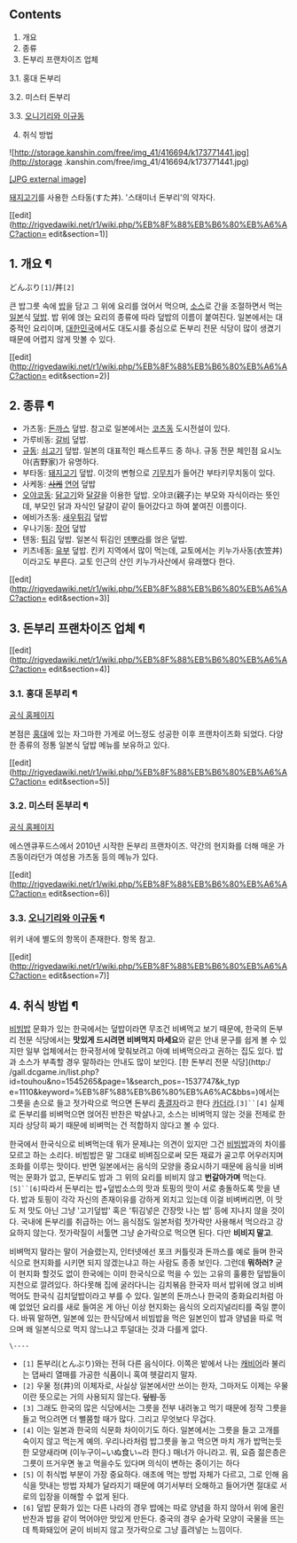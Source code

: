 ## Contents

    

1. 개요 
2. 종류 
3. 돈부리 프랜차이즈 업체 
    

3.1. 홍대 돈부리

3.2. 미스터 돈부리

3.3. [오니기리와 이규동](%EC%98%A4%EB%8B%88%EA%B8%B0%EB%A6%AC%EC%99%80%20%EC%9D%B4%EA%B7%9C%EB%8F%99.md)

4. 취식 방법 

  

![http://storage.kanshin.com/free/img_41/416694/k173771441.jpg](http://storage
.kanshin.com/free/img_41/416694/k173771441.jpg)

[[JPG external
image]](http://storage.kanshin.com/free/img_41/416694/k173771441.jpg)

  
[돼지고기](%EB%8F%BC%EC%A7%80%EA%B3%A0%EA%B8%B0.md)를 사용한 스타동(すた丼). '스태미너 돈부리'의
약자다.

[[edit](http://rigvedawiki.net/r1/wiki.php/%EB%8F%88%EB%B6%80%EB%A6%AC?action=
edit&section=1)]

## 1. 개요 ¶

どんぶり`[1]`/丼`[2]`

  

큰 밥그릇 속에 [밥](%EB%B0%A5.md)을 담고 그 위에 요리를 얹어서 먹으며,
[소스](%EC%86%8C%EC%8A%A4.md)로 간을 조절하면서 먹는 [일본](%EC%9D%BC%EB%B3%B8.md)식
[덮밥](%EB%8D%AE%EB%B0%A5.md). 밥 위에 얹는 요리의 종류에 따라 덮밥의 이름이 붙여진다. 일본에서는 대중적인
요리이며, [대한민국](%EB%8C%80%ED%95%9C%EB%AF%BC%EA%B5%AD.md)에서도 대도시를 중심으로 돈부리 전문
식당이 많이 생겼기 때문에 어렵지 않게 맛볼 수 있다.

  

[[edit](http://rigvedawiki.net/r1/wiki.php/%EB%8F%88%EB%B6%80%EB%A6%AC?action=
edit&section=2)]

## 2. 종류 ¶

  * 가츠동: [돈까스](%EB%8F%88%EA%B9%8C%EC%8A%A4.md) 덮밥. 참고로 일본에서는 [코츠동](%EC%BD%94%EB%A0%81%ED%83%95.md) 도시전설이 있다.
  * 가루비동: [갈비](%EA%B0%88%EB%B9%84.md) 덮밥.
  * [규동](%EA%B7%9C%EB%8F%99.md): [쇠고기](%EC%87%A0%EA%B3%A0%EA%B8%B0.md) 덮밥. 일본의 대표적인 패스트푸드 중 하나. 규동 전문 체인점 요시노야(吉野家)가 유명하다.
  * 부타동: [돼지고기](%EB%8F%BC%EC%A7%80%EA%B3%A0%EA%B8%B0.md) 덮밥. 이것의 변형으로 [기무치](%EA%B8%B0%EB%AC%B4%EC%B9%98.md)가 들어간 부타키무치동이 있다.
  * 사케동: <del>[사케](%EC%82%AC%EC%BC%80.md)</del> [연어](%EC%97%B0%EC%96%B4.md) 덮밥
  * [오야코동](%EC%98%A4%EC%95%BC%EC%BD%94%EB%8F%99.md): [닭고기](%EB%8B%AD%EA%B3%A0%EA%B8%B0.md)와 [달걀](%EB%8B%AC%EA%B1%80.md)을 이용한 덮밥. 오야코(親子)는 부모와 자식이라는 뜻인데, 부모인 닭과 자식인 달걀이 같이 들어갔다고 하여 붙여진 이름이다.
  * 에비가츠동: [새우튀김](%EC%83%88%EC%9A%B0%ED%8A%80%EA%B9%80.md) 덮밥
  * 우나기동: [장어](%EC%9E%A5%EC%96%B4.md) 덮밥
  * 텐동: [튀김](%ED%8A%80%EA%B9%80.md) 덮밥. 일본식 튀김인 [덴뿌라](%EB%8D%B4%EB%BF%8C%EB%9D%BC.md)를 얹은 덮밥.
  * 키츠네동: [유부](%EC%9C%A0%EB%B6%80.md) 덮밥. 킨키 지역에서 많이 먹는데, 교토에서는 키누가사동(衣笠丼)이라고도 부른다. 교토 인근의 산인 키누가사산에서 유래했다 한다.

[[edit](http://rigvedawiki.net/r1/wiki.php/%EB%8F%88%EB%B6%80%EB%A6%AC?action=
edit&section=3)]

## 3. 돈부리 프랜차이즈 업체 ¶

[[edit](http://rigvedawiki.net/r1/wiki.php/%EB%8F%88%EB%B6%80%EB%A6%AC?action=
edit&section=4)]

### 3.1. 홍대 돈부리 ¶

[공식 홈페이지](http://www.hddonburi.com/)

  

본점은 [홍대](%ED%99%8D%EB%8C%80.md)에 있는 자그마한 가게로 어느정도 성공한 이후 프랜차이즈화 되었다. 다양한
종류의 정통 일본식 덮밥 메뉴를 보유하고 있다.

  

[[edit](http://rigvedawiki.net/r1/wiki.php/%EB%8F%88%EB%B6%80%EB%A6%AC?action=
edit&section=5)]

### 3.2. 미스터 돈부리 ¶

[공식 홈페이지](http://www.mrdonburi.com/)

  

에스엔큐푸드스에서 2010년 시작한 돈부리 프랜차이즈. 약간의 현지화를 더해 매운 가츠동이라던가 여성용 가츠동 등의 메뉴가 있다.

  

[[edit](http://rigvedawiki.net/r1/wiki.php/%EB%8F%88%EB%B6%80%EB%A6%AC?action=
edit&section=6)]

### 3.3. [오니기리와 이규동](%EC%98%A4%EB%8B%88%EA%B8%B0%EB%A6%AC%EC%99%80%20%EC%9D%B4%EA%B7%9C%EB%8F%99.md) ¶

  

위키 내에 별도의 항목이 존재한다. 항목 참고.

  

[[edit](http://rigvedawiki.net/r1/wiki.php/%EB%8F%88%EB%B6%80%EB%A6%AC?action=
edit&section=7)]

## 4. 취식 방법 ¶

[비빔밥](%EB%B9%84%EB%B9%94%EB%B0%A5.md) 문화가 있는 한국에서는 덮밥이라면 무조건 비벼먹고 보기 때문에,
한국의 돈부리 전문 식당에서는 **맛있게 드시려면 비벼먹지 마세요**와 같은 안내 문구를 쉽게 볼 수 있지만 일부 업체에서는 한국정서에
맞춰보려고 아예 비벼먹으라고 권하는 집도 있다. 밥과 소스가 부족할 경우 말하라는 안내도 많이 보인다. [한 돈부리 전문 식당](http:/
/gall.dcgame.in/list.php?id=touhou&no=1545265&page=1&search_pos=-1537747&k_typ
e=1110&keyword=%EB%8F%88%EB%B6%80%EB%A6%AC&bbs=)에서는 그릇을 손으로 들고 젓가락으로 먹으면 돈부리
[종결자](%EC%A2%85%EA%B2%B0%EC%9E%90.md)라고 한다
[카더라](%EC%B9%B4%EB%8D%94%EB%9D%BC.md).`[3]``[4]` 실제로 돈부리를 비벼먹으면 얹어진 반찬은
박살나고, 소스는 비벼먹지 않는 것을 전제로 한지라 상당히 짜기 때문에 비벼먹는 건 적합하지 않다고 볼 수 있다.

  

한국에서 한국식으로 비벼먹는데 뭐가 문제냐는 의견이 있지만 그건 [비빔밥](%EB%B9%84%EB%B9%94%EB%B0%A5.md)과의
차이를 모르고 하는 소리다. 비빔밥은 말 그대로 비벼짐으로써 모든 재료가 골고루 어우러지며 조화를 이루는 맛이다. 반면 일본에서는 음식의
모양을 중요시하기 때문에 음식을 비벼먹는 문화가 없고, 돈부리도 밥과 그 위의 요리를 비비지 않고 **번갈아가며**
먹는다.`[5]``[6]`따라서 돈부리는 밥+덮밥소스의 맛과 토핑의 맛이 서로 충돌하도록 맛을 낸다. 밥과 토핑이 각각 자신의 존재이유를
강하게 외치고 있는데 이걸 비벼버리면, 이 맛도 저 맛도 아닌 그냥 '고기덮밥' 혹은 '튀김넣은 간장맛 나는 밥' 등에 지나지 않을 것이다.
국내에 돈부리를 취급하는 어느 음식점도 일본처럼 젓가락만 사용해서 먹으라고 강요하지 않는다. 젓가락질이 서툴면 그냥 숟가락으로 먹으면 된다.
다만 **비비지 말고**.  

비벼먹지 말라는 말이 거슬렸는지, 인터넷에선 포크 커틀릿과 돈까스를 예로 들며 한국식으로 현지화를 시키면 되지 않겠는냐고 하는 사람도 종종
보인다. 그런데 **뭐하러?** 굳이 현지화 할것도 없이 한국에는 이미 한국식으로 먹을 수 있는 고유의 훌륭한 덮밥들이 지천으로 깔려있다.
하다못해 집에 굴러다니는 김치볶음 한국자 떠서 밥위에 얹고 비벼 먹어도 한국식 김치덮밥이라고 부를 수 있다. 일본의 돈까스나 한국의
중화요리처럼 아예 없었던 요리를 새로 들여온 게 아닌 이상 현지화는 음식의 오리지널리티를 죽일 뿐이다. 바꿔 말하면, 일본에 있는 한식당에서
비빔밥을 먹은 일본인이 밥과 양념을 따로 먹으며 왜 일본식으로 먹지 않느냐고 투덜대는 것과 다를게 없다.

`\----`

  * `[1]` 톤부리(とんぶり)와는 전혀 다른 음식이다. 이쪽은 밭에서 나는 [캐비어](%EC%BA%90%EB%B9%84%EC%96%B4.md)라 불리는 댑싸리 열매를 가공한 식품이니 혹여 헷갈리지 말자.
  * `[2]` 우물 정(井)의 이체자로, 사실상 일본에서만 쓰이는 한자, 그마저도 이제는 우물이란 뜻으로는 거의 사용되지 않는다. <del>덮밥 동</del>
  * `[3]` 그래도 한국의 많은 식당에서는 그릇을 전부 내려놓고 먹기 때문에 정작 그릇을 들고 먹으려면 더 뻘쭘할 때가 많다. 그리고 무엇보다 무겁다.
  * `[4]` 이는 일본과 한국의 식문화 차이이기도 하다. 일본에서는 그릇을 들고 고개를 숙이지 않고 먹는게 예의. 우리나라처럼 밥그릇을 놓고 먹으면 마치 개가 밥먹는듯한 모양새라며 (이누구이~いぬ食い~라 한다.) 매너가 아니라고. 뭐, 요즘 젊은층은 그릇이 뜨거우면 놓고 먹을수도 있다며 의식이 변하는 중이기는 하다
  * `[5]` 이 취식법 부분이 가장 중요하다. 애초에 먹는 방법 자체가 다르고, 그로 인해 음식을 맛내는 방법 자체가 달라지기 때문에 여기서부터 오해하고 들어가면 절대로 서로의 입장을 이해할 수 없게 된다.
  * `[6]` 덮밥 문화가 있는 다른 나라의 경우 밥에는 따로 양념을 하지 않아서 위에 올린 반찬과 밥을 같이 먹어야만 맛있게 만든다. 중국의 경우 숟가락 모양이 국물을 뜨는데 특화돼있어 굳이 비비지 않고 젓가락으로 그냥 흘려넣는 느낌이다.

